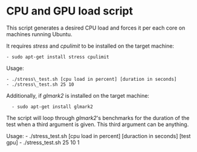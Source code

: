 # CPU and GPU load script 

This script generates a desired CPU load and forces it per each core on 
machines running Ubuntu.

It requires *stress* and *cpulimit* to be installed on the target machine:

	- sudo apt-get install stress cpulimit

Usage: 

	- ./stress\_test.sh [cpu load in percent] [duration in seconds]
	- ./stress\_test.sh 25 10

Additionally, if *glmark2* is installed on the target machine:

      - sudo apt-get install glmark2 

The script will loop through *glmark2*'s benchmarks for the duration of 
the test when a third argument is given. This third argument can be anything.

Usage:
      - ./stress\_test.sh [cpu load in percent] [duraction in seconds] [test gpu]
      - ./stress\_test.sh 25 10 1
